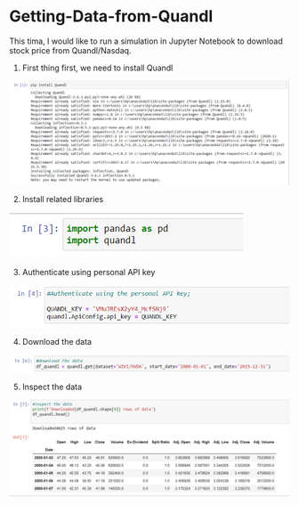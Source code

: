 # Getting-Data-from-Quandl

This tima, I would like to run a simulation in Jupyter Notebook to download stock price from Quandl/Nasdaq. 

1. First thing first, we need to install Quandl

![textimage](https://github.com/altheanabila/Getting-Data-from-Quandl/blob/main/pic1.png)


2. Install related libraries


![textimage](https://github.com/altheanabila/Getting-Data-from-Quandl/blob/main/pic2.png)

3. Authenticate using personal API key


![textimage](https://github.com/altheanabila/Getting-Data-from-Quandl/blob/main/pic3.png)


4. Download the data


![textimage](https://github.com/altheanabila/Getting-Data-from-Quandl/blob/main/pic4.png)


5. Inspect the data



![textimage](https://github.com/altheanabila/Getting-Data-from-Quandl/blob/main/pic5.png)
